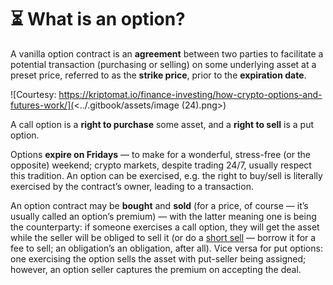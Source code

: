 # ⏳ What is an option?

A vanilla option contract is an **agreement** between two parties to facilitate a potential transaction (purchasing or selling) on some underlying asset at a preset price, referred to as the **strike price**, prior to the **expiration date**.

![Courtesy: https://kriptomat.io/finance-investing/how-crypto-options-and-futures-work/](<../.gitbook/assets/image (24).png>)

A call option is a **right to purchase** some asset, and a **right to sell** is a put option.

Options **expire on Fridays** — to make for a wonderful, stress-free (or the opposite) weekend; crypto markets, despite trading 24/7, usually respect this tradition. An option can be exercised, e.g. the right to buy/sell is literally exercised by the contract’s owner, leading to a transaction.

An option contract may be **bought** and **sold** (for a price, of course — it’s usually called an option’s premium) — with the latter meaning one is being the counterparty: if someone exercises a call option, they will get the asset while the seller will be obliged to sell it (or do a [short sell](https://www.investopedia.com/terms/s/shortselling.asp) — borrow it for a fee to sell; an obligation’s an obligation, after all). Vice versa for put options: one exercising the option sells the asset with put-seller being assigned; however, an option seller captures the premium on accepting the deal.
